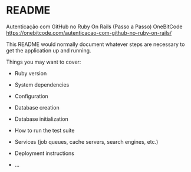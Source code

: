 # README

Autenticação com GitHub no Ruby On Rails (Passo a Passo)
OneBitCode
https://onebitcode.com/autenticacao-com-github-no-ruby-on-rails/

This README would normally document whatever steps are necessary to get the
application up and running.

Things you may want to cover:

- Ruby version

- System dependencies

- Configuration

- Database creation

- Database initialization

- How to run the test suite

- Services (job queues, cache servers, search engines, etc.)

- Deployment instructions

- ...
